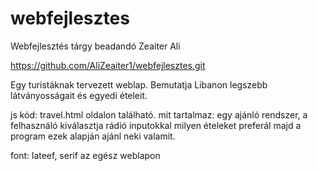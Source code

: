# webfejlesztes
Webfejlesztés tárgy beadandó
Zeaiter Ali

https://github.com/AliZeaiter1/webfejlesztes.git

Egy turistáknak tervezett weblap. Bemutatja Libanon legszebb látványosságait és egyedi ételeit.

js kód: travel.html oldalon található. mit tartalmaz: egy ajánló rendszer, a felhasználó kiválasztja rádió inputokkal milyen ételeket preferál majd a program ezek alapján ajánl neki valamit. 

font: lateef, serif az egész weblapon
